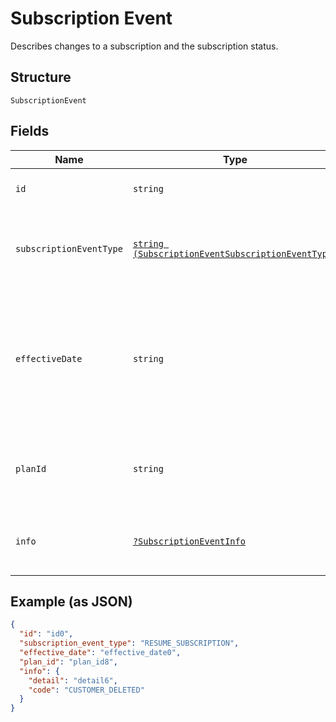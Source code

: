 
# Subscription Event

Describes changes to a subscription and the subscription status.

## Structure

`SubscriptionEvent`

## Fields

| Name | Type | Tags | Description | Getter | Setter |
|  --- | --- | --- | --- | --- | --- |
| `id` | `string` | Required | The ID of the subscription event. | getId(): string | setId(string id): void |
| `subscriptionEventType` | [`string (SubscriptionEventSubscriptionEventType)`](../../doc/models/subscription-event-subscription-event-type.md) | Required | Supported types of an event occurred to a subscription. | getSubscriptionEventType(): string | setSubscriptionEventType(string subscriptionEventType): void |
| `effectiveDate` | `string` | Required | The `YYYY-MM-DD`-formatted date (for example, 2013-01-15) when the subscription event occurred. | getEffectiveDate(): string | setEffectiveDate(string effectiveDate): void |
| `planId` | `string` | Required | The ID of the subscription plan associated with the subscription. | getPlanId(): string | setPlanId(string planId): void |
| `info` | [`?SubscriptionEventInfo`](../../doc/models/subscription-event-info.md) | Optional | Provides information about the subscription event. | getInfo(): ?SubscriptionEventInfo | setInfo(?SubscriptionEventInfo info): void |

## Example (as JSON)

```json
{
  "id": "id0",
  "subscription_event_type": "RESUME_SUBSCRIPTION",
  "effective_date": "effective_date0",
  "plan_id": "plan_id8",
  "info": {
    "detail": "detail6",
    "code": "CUSTOMER_DELETED"
  }
}
```

